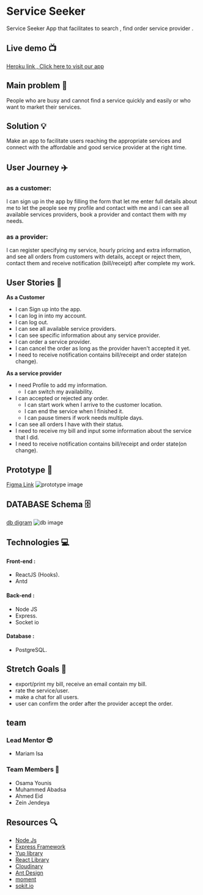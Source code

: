 # Service Seeker
Service Seeker App that facilitates to search , find order service provider .

## Live demo :tv: 
[Heroku link , Click here to visit our app]()

## Main problem :new_moon_with_face:
People who are busy and cannot find a service quickly and easily or who want to market their services.

## Solution :bulb:
Make an app to facilitate users reaching the appropriate services and connect with the affordable and good service provider at the right time.



## User Journey :airplane:
### as a customer:
I can sign up in the app  by filling the form that let me enter full details about me to let the people see my profile and contact with me and i can see all available services providers, book a provider and contact them with my needs.
### as a provider:
I can register specifying my service, hourly pricing and extra information, and see all orders from customers with details, accept or reject them, contact them and receive notification (bill/receipt) after complete my work.

## User Stories :open_book:

**As a Customer**
* I can Sign up into the app.
* I can log in into my account.
* I can log out.
* I can see all available service providers.
* I can see specific information about any service provider.
* I can order a service provider.
* I can cancel the order as long as the provider haven't accepted it yet.
* I need to receive notification contains bill/receipt and order state(on change).

**As a service provider**
* I need Profile to add my information.
    * I can switch my availability.
* I can accepted or rejected any order.
    * I can start work when I arrive to the customer location.
    * I can end the service when I finished it.
    * I can pause timers if work needs multiple days.
* I can see all orders I have with their status.
* I need to receive my bill and input some information about the service that I did.
* I need to receive notification contains bill/receipt and order state(on change).

## Prototype :art:
[Figma Link](https://www.figma.com/file/4gyWA11DmZOmlnle5mC4TG/hound?node-id=0%3A1)
![prototype image](https://i.imgur.com/awA5aKA.png)




## DATABASE Schema :file_cabinet:
[db digram](https://dbdiagram.io/d/6016a66780d742080a3886d8)
![db image](https://i.imgur.com/3oYE5N3.png)


## Technologies :computer:

#### Front-end :

- ReactJS (Hooks).
- Antd

#### Back-end :

- Node JS
- Express.
- Socket io

#### Database :
- PostgreSQL.

## Stretch Goals :goal_net:
* export/print my bill, receive an email contain my bill.
* rate the service/user.
* make a chat for all users.
* user can confirm the order after the provider accept the order.

## team

### Lead Mentor :sunglasses:
* Mariam Isa

### Team Members :busts_in_silhouette:
* Osama Younis
* Muhammed Abadsa
* Ahmed Eid
* Zein Jendeya 
 

## Resources :mag:
* [Node Js](https://nodejs.org/en/)
* [Express Framework](https://expressjs.com/)
* [Yup library](https://github.com/jquense/yup) 
* [React Library](https://reactjs.org/)
* [Cloudinary](https://cloudinary.com/)
* [Ant Design](https://ant.design/)
* [moment](https://momentjs.com/)
* [sokit.io](https://socket.io/get-started/chat#Introduction)


